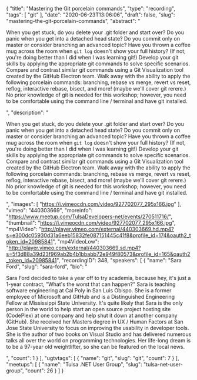 {
  "title": "Mastering the Git porcelain commands",
  "type": "recording",
  "tags": [
    "git"
  ],
  "date": "2020-06-23T13:06:06",
  "draft": false,
  "slug": "mastering-the-git-porcelain-commands",
  "abstract": "<p>When you get stuck, do you delete your .git folder and start over? Do you panic when you get into a detached head state? Do you commit only on master or consider branching an advanced topic? Have you thrown a coffee mug across the room when `git log` doesn't show your full history? (If not, you're doing better than I did when I was learning git!) Develop your git skills by applying the appropriate git commands to solve specific scenarios. Compare and contrast similar git commands using a Git Visualization tool created by the GitHub Electron team. Walk away with the ability to apply the following porcelain commands: branching, rebase vs merge, revert vs reset, reflog, interactive rebase, bisect, and more! (maybe we'll cover git rerere.) No prior knowledge of git is needed for this workshop; however, you need to be comfortable using the command line / terminal and have git installed.</p>",
  "description": "<p>When you get stuck, do you delete your .git folder and start over? Do you panic when you get into a detached head state? Do you commit only on master or consider branching an advanced topic? Have you thrown a coffee mug across the room when `git log` doesn't show your full history? (If not, you're doing better than I did when I was learning git!) Develop your git skills by applying the appropriate git commands to solve specific scenarios. Compare and contrast similar git commands using a Git Visualization tool created by the GitHub Electron team. Walk away with the ability to apply the following porcelain commands: branching, rebase vs merge, revert vs reset, reflog, interactive rebase, bisect, and more! (maybe we'll cover git rerere.) No prior knowledge of git is needed for this workshop; however, you need to be comfortable using the command line / terminal and have git installed.</p>",
  "images": [
    "https://i.vimeocdn.com/video/927702077_295x166.jpg"
  ],
  "vimeo": "440303669",
  "moreinfo": "https://www.meetup.com/TulsaDevelopers-net/events/270511716/",
  "thumbnail": "https://i.vimeocdn.com/video/927702077_295x166.jpg",
  "mp4Video": "http://player.vimeo.com/external/440303669.hd.mp4?s=e300dc05930d31a6eeb15832fe087151445c41f8&profile_id=174&oauth2_token_id=20985841",
  "mp4VideoLow": "http://player.vimeo.com/external/440303669.sd.mp4?s=5f3d88a39d23f969ab2b4b1bbabb72e949f80573&profile_id=165&oauth2_token_id=20985841",
  "recordingID": 348,
  "speakers": [
    {
      "name": "Sara Ford",
      "slug": "sara-ford",
      "bio": "<p>Sara Ford decided to take a year off to try academia, because hey, it's just a 1-year contract, \"What's the worst that can happen?\" Sara is teaching software engineering at Cal Poly in San Luis Obispo. She is a former employee of Microsoft and GitHub and is a Distinguished Engineering Fellow at Mississippi State University. It's quite likely that Sara is the only person in the world to help start an open source project hosting site (CodePlex) at one company and help shut it down at another company (GitHub). She received her Masters degree in UX / Human Factors at San Jose State University to focus on improving the usability in developer tools. She is the author of two books on Visual Studio and has delivered numerous talks all over the world on programming technologies. Her life-long dream is to be a 97-year old weightlifter, so she can be featured on the local news.</p>",
      "count": 1
    }
  ],
  "ugtvtags": [
    {
      "name": "git",
      "slug": "git",
      "count": 7
    }
  ],
  "meetups": [
    {
      "name": "Tulsa .NET User Group",
      "slug": "tulsa-net-user-group",
      "count": 26
    }
  ]
}